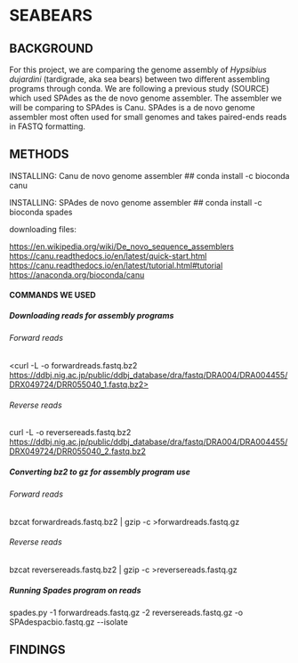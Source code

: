 # SEABEARS


## BACKGROUND
For this project, we are comparing the genome assembly of _Hypsibius dujardini_ (tardigrade, aka sea bears) between two different assembling programs through conda. We are following a previous study (SOURCE) which used SPAdes as the de novo genome assembler. The assembler we will be comparing to SPAdes is Canu. SPAdes is a de novo genome assembler most often used for small genomes and takes paired-ends reads in FASTQ formatting.

## METHODS

INSTALLING: Canu de novo genome assembler ##
conda install -c bioconda canu

INSTALLING: SPAdes de novo genome assembler ##
conda install -c bioconda spades

downloading files: 


https://en.wikipedia.org/wiki/De_novo_sequence_assemblers
https://canu.readthedocs.io/en/latest/quick-start.html
https://canu.readthedocs.io/en/latest/tutorial.html#tutorial
https://anaconda.org/bioconda/canu

#### COMMANDS WE USED
##### Downloading reads for assembly programs
###### Forward reads
<curl -L -o forwardreads.fastq.bz2 https://ddbj.nig.ac.jp/public/ddbj_database/dra/fastq/DRA004/DRA004455/DRX049724/DRR055040_1.fastq.bz2>
###### Reverse reads
curl -L -o reversereads.fastq.bz2 https://ddbj.nig.ac.jp/public/ddbj_database/dra/fastq/DRA004/DRA004455/DRX049724/DRR055040_2.fastq.bz2

##### Converting bz2 to gz for assembly program use
###### Forward reads
bzcat forwardreads.fastq.bz2 | gzip -c >forwardreads.fastq.gz
###### Reverse reads
bzcat reversereads.fastq.bz2 | gzip -c >reversereads.fastq.gz

##### Running Spades program on reads
spades.py -1 forwardreads.fastq.gz -2 reversereads.fastq.gz -o SPAdespacbio.fastq.gz --isolate
## FINDINGS
